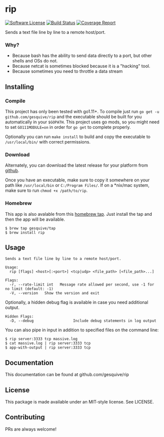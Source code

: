 # rip
[![Software License](https://img.shields.io/badge/License-MIT-orange.svg?style=flat-square)](https://github.com/gesquive/rip/blob/master/LICENSE)
[![Build Status](https://img.shields.io/circleci/build/github/gesquive/rip?style=flat-square)](https://circleci.com/gh/gesquive/rip)
[![Coverage Report](https://img.shields.io/codecov/c/gh/gesquive/rip?style=flat-square)](https://codecov.io/gh/gesquive/rip)

Sends a text file line by line to a remote host/port.


### Why?
 - Because bash has the ability to send data directly to a port, but other shells and OSs do not.
 - Because netcat is sometimes blocked because it is a "hacking" tool.
 - Because sometimes you need to throttle a data stream

## Installing

### Compile
This project has only been tested with go1.11+. To compile just run `go get -u github.com/gesquive/rip` and the executable should be built for you automatically in your `$GOPATH`. This project uses go mods, so you might need to set `GO111MODULE=on` in order for `go get` to complete properly.

Optionally you can run `make install` to build and copy the executable to `/usr/local/bin/` with correct permissions.

### Download
Alternately, you can download the latest release for your platform from [github](https://github.com/gesquive/rip/releases).

Once you have an executable, make sure to copy it somewhere on your path like `/usr/local/bin` or `C:/Program Files/`.
If on a \*nix/mac system, make sure to run `chmod +x /path/to/rip`.

### Homebrew
This app is also avalable from this [homebrew tap](https://github.com/gesquive/homebrew-tap). Just install the tap and then the app will be available.
```shell
$ brew tap gesquive/tap
$ brew install rip
```

## Usage

```console
Sends a text file line by line to a remote host/port.

Usage:
  rip [flags] <host>[:<port>] <tcp|udp> <file_path> [<file_path>...]

Flags:
  -r, --rate-limit int   Message rate allowed per second, use -1 for no limit (default: -1)
  -V, --version   Show the version and exit
```
Optionally, a hidden debug flag is available in case you need additional output.
```console
Hidden Flags:
  -D, --debug                  Include debug statements in log output
```

You can also pipe in input in addition to specified files on the command line:

```shell
$ rip server:3333 tcp massive.log
$ cat massive.log | rip server:3333 tcp
$ app-with-output | rip server:3333 tcp
```

## Documentation

This documentation can be found at github.com/gesquive/rip

## License

This package is made available under an MIT-style license. See LICENSE.

## Contributing

PRs are always welcome!
